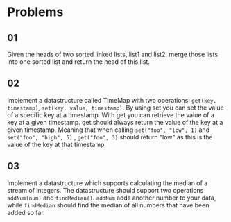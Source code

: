 # Problems

## 01

Given the heads of two sorted linked lists, list1 and list2, merge those lists into one sorted list and return the head of this list.

## 02

Implement a datastructure called TimeMap with two operations: `get(key, timestamp)`, `set(key, value, timestamp)`. By using set you can set the value of a specific key at a timestamp. With get you can retrieve the value of a key at a given timestamp. get should always return the value of the key at a given timestamp. Meaning that when calling `set("foo", "low", 1)` and `set("foo", "high", 5)` , `get("foo", 3)` should return "low" as this is the value of the key at that timestamp.

## 03

Implement a datastructure which supports calculating the median of a stream of integers. The datastructure should support two operations `addNum(num)` and `findMedian()`. `addNum` adds another number to your data, while `findMedian` should find the median of all numbers that have been added so far.